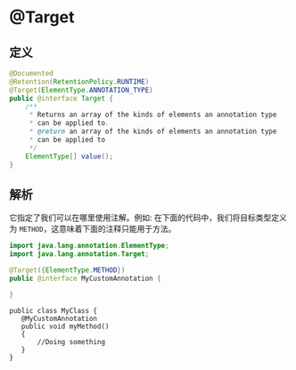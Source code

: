 # @Target

## 定义

```java
@Documented
@Retention(RetentionPolicy.RUNTIME)
@Target(ElementType.ANNOTATION_TYPE)
public @interface Target {
    /**
     * Returns an array of the kinds of elements an annotation type
     * can be applied to.
     * @return an array of the kinds of elements an annotation type
     * can be applied to
     */
    ElementType[] value();
}
```

## 解析

它指定了我们可以在哪里使用注解。例如: 在下面的代码中，我们将目标类型定义为 `METHOD`，这意味着下面的注释只能用于方法。

```java
import java.lang.annotation.ElementType;
import java.lang.annotation.Target;

@Target({ElementType.METHOD})
public @interface MyCustomAnnotation {

}
```

```
public class MyClass {
   @MyCustomAnnotation
   public void myMethod()
   {
       //Doing something
   }
}

```



